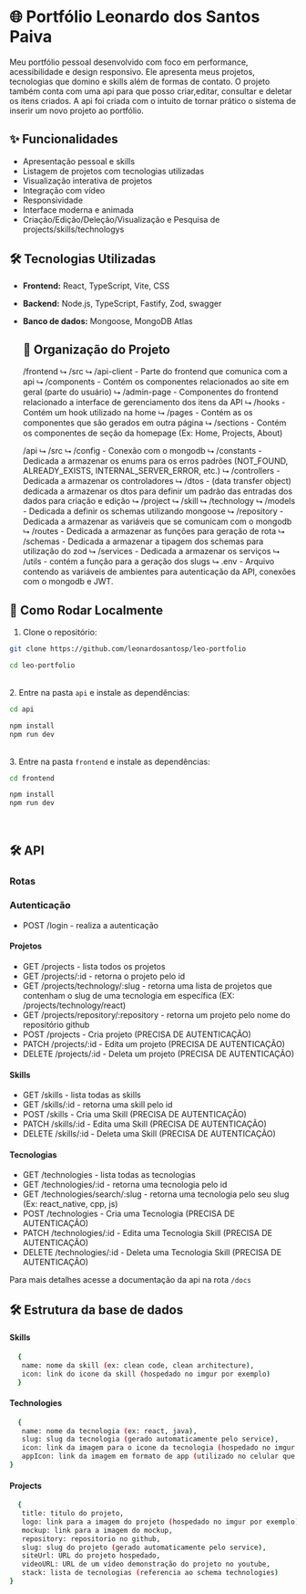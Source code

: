 # 🌐 Portfólio Leonardo dos Santos Paiva

Meu portfólio pessoal desenvolvido com foco em performance, acessibilidade e design responsivo. Ele apresenta meus projetos, tecnologias que domino e skills além de formas de contato.
O projeto também conta com uma api para que posso criar,editar, consultar e deletar os itens criados. A api foi  criada com o intuito de tornar prático o sistema de inserir um novo projeto ao portfólio. 

## ✨ Funcionalidades

- Apresentação pessoal e skills
- Listagem de projetos com tecnologias utilizadas
- Visualização interativa de projetos
- Integração com vídeo
- Responsividade
- Interface moderna e animada
- Criação/Edição/Deleção/Visualização e Pesquisa de projects/skills/technologys

## 🛠️ Tecnologias Utilizadas

- **Frontend:** React, TypeScript, Vite, CSS
- **Backend:** Node.js, TypeScript, Fastify, Zod, swagger
- **Banco de dados:**  Mongoose, MongoDB Atlas

  ## 📂 Organização do Projeto

  /frontend
  ⮡ /src
  ⮡ /api-client - Parte do frontend que comunica com a api
    ⮡ /components - Contém os componentes relacionados ao site em geral (parte do usuário)
      ⮡ /admin-page - Componentes do frontend relacionado a interface de gerenciamento dos itens da API
    ⮡ /hooks - Contém um hook utilizado na home
    ⮡ /pages - Contém as os componentes que são gerados em outra página
    ⮡ /sections - Contém os componentes de seção da homepage (Ex: Home, Projects, About)
  
  /api
  ⮡ /src
    ⮡ /config - Conexão com o mongodb
    ⮡ /constants - Dedicada a armazenar os enums para os erros padrões (NOT_FOUND, ALREADY_EXISTS, INTERNAL_SERVER_ERROR, etc.)
    ⮡ /controllers - Dedicada a armazenar os controladores
    ⮡ /dtos - (data transfer object) dedicada a armazenar os dtos para definir um padrão das entradas dos dados para criação e edição
      ⮡ /project
      ⮡ /skill
      ⮡ /technology
    ⮡ /models - Dedicada a definir os schemas utilizando mongoose
    ⮡ /repository - Dedicada a armazenar as variáveis que se comunicam com o mongodb
    ⮡ /routes - Dedicada a armazenar as funções para geração de rota
    ⮡ /schemas - Dedicada a armazenar a tipagem dos schemas para utilização do zod
    ⮡ /services - Dedicada a armazenar os serviços
    ⮡ /utils - contém a função para a geração dos slugs
  ⮡ .env - Arquivo contendo as variáveis de ambientes para autenticação da API, conexões com o mongodb e JWT.

## 🚀 Como Rodar Localmente

1. Clone o repositório:
```bash
git clone https://github.com/leonardosantosp/leo-portfolio
```
```bash
cd leo-portfolio
```
<br>2. Entre na pasta `api` e instale as dependências:
```bash
cd api
```
```bash
npm install
npm run dev
```
<br>3. Entre na pasta `frontend` e instale as dependências:
```bash
cd frontend
```
```bash
npm install
npm run dev
```
<br>

## 🛠️ API

### Rotas

### Autenticação

  - POST /login - realiza a autenticação

#### Projetos

  - GET /projects - lista todos os projetos
  - GET /projects/:id - retorna o projeto pelo id
  - GET /projects/technology/:slug - retorna uma lista de projetos que contenham o slug de uma tecnologia em específica (EX: /projects/technology/react)
  - GET /projects/repository/:repository - retorna um projeto pelo nome do repositório github
  - POST /projects - Cria projeto (PRECISA DE AUTENTICAÇÃO)
  - PATCH /projects/:id - Edita um projeto (PRECISA DE AUTENTICAÇÃO)
  - DELETE /projects/:id - Deleta um projeto (PRECISA DE AUTENTICAÇÃO)

#### Skills

  - GET /skills - lista todas as skills
  - GET /skills/:id - retorna uma skill pelo id
  - POST /skills - Cria uma Skill (PRECISA DE AUTENTICAÇÃO)
  - PATCH /skills/:id - Edita uma Skill (PRECISA DE AUTENTICAÇÃO)
  - DELETE /skills/:id - Deleta uma Skill (PRECISA DE AUTENTICAÇÃO)

#### Tecnologias

  - GET /technologies - lista todas as tecnologias
  - GET /technologies/:id - retorna uma tecnologia pelo id
  - GET /technologies/search/:slug - retorna uma tecnologia pelo seu slug (Ex: react_native, cpp, js)
  - POST /technologies - Cria uma Tecnologia (PRECISA DE AUTENTICAÇÃO)
  - PATCH /technologies/:id - Edita uma Tecnologia Skill (PRECISA DE AUTENTICAÇÃO)
  - DELETE /technologies/:id - Deleta uma Tecnologia Skill (PRECISA DE AUTENTICAÇÃO)

Para mais detalhes acesse a documentação da api na rota `/docs`

## 🛠️ Estrutura da base de dados

#### Skills

  ```bash
    {
     name: nome da skill (ex: clean code, clean architecture),
     icon: link do icone da skill (hospedado no imgur por exemplo)
    }
  ```

#### Technologies

  ```bash
    {
     name: nome da tecnologia (ex: react, java),
     slug: slug da tecnologia (gerado automaticamente pelo service),
     icon: link da imagem para o icone da tecnologia (hospedado no imgur por exemplo),
     appIcon: link da imagem em formato de app (utilizado no celular que tem na home em que cada "aplicativo" é uma tecnlogia) para o icone da tecnlogia (hospedado no imgur por exemplo),
  }
  ```

#### Projects

  ```bash
    {
     title: titulo do projeto,
     logo: link para a imagem do projeto (hospedado no imgur por exemplo),
     mockup: link para a imagem do mockup,
     repository: repositorio no github,
     slug: slug do projeto (gerado automaticamente pelo service),
     siteUrl: URL do projeto hospedado,
     videoURL: URL de um vídeo demonstração do projeto no youtube,
     stack: lista de tecnologias (referencia ao schema technologies)
  }
  ```





  

